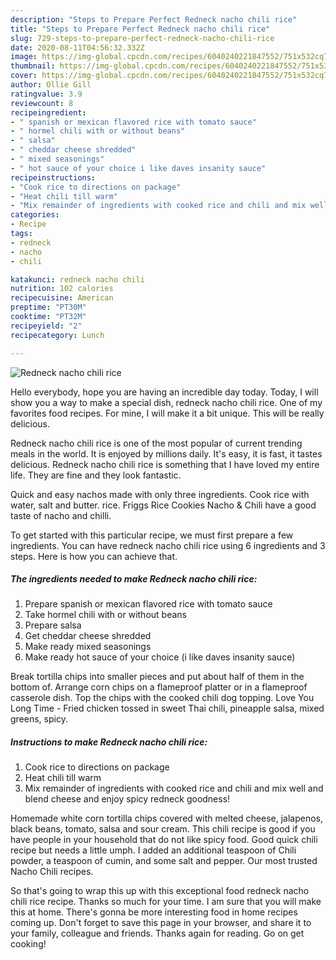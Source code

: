 ```yaml
---
description: "Steps to Prepare Perfect Redneck nacho chili rice"
title: "Steps to Prepare Perfect Redneck nacho chili rice"
slug: 729-steps-to-prepare-perfect-redneck-nacho-chili-rice
date: 2020-08-11T04:56:32.332Z
image: https://img-global.cpcdn.com/recipes/6040240221847552/751x532cq70/redneck-nacho-chili-rice-recipe-main-photo.jpg
thumbnail: https://img-global.cpcdn.com/recipes/6040240221847552/751x532cq70/redneck-nacho-chili-rice-recipe-main-photo.jpg
cover: https://img-global.cpcdn.com/recipes/6040240221847552/751x532cq70/redneck-nacho-chili-rice-recipe-main-photo.jpg
author: Ollie Gill
ratingvalue: 3.9
reviewcount: 8
recipeingredient:
- " spanish or mexican flavored rice with tomato sauce"
- " hormel chili with or without beans"
- " salsa"
- " cheddar cheese shredded"
- " mixed seasonings"
- " hot sauce of your choice i like daves insanity sauce"
recipeinstructions:
- "Cook rice to directions on package"
- "Heat chili till warm"
- "Mix remainder of ingredients with cooked rice and chili and mix well and blend cheese and enjoy spicy redneck goodness!"
categories:
- Recipe
tags:
- redneck
- nacho
- chili

katakunci: redneck nacho chili 
nutrition: 102 calories
recipecuisine: American
preptime: "PT30M"
cooktime: "PT32M"
recipeyield: "2"
recipecategory: Lunch

---
```



![Redneck nacho chili rice](https://img-global.cpcdn.com/recipes/6040240221847552/751x532cq70/redneck-nacho-chili-rice-recipe-main-photo.jpg)

Hello everybody, hope you are having an incredible day today. Today, I will show you a way to make a special dish, redneck nacho chili rice. One of my favorites food recipes. For mine, I will make it a bit unique. This will be really delicious.

Redneck nacho chili rice is one of the most popular of current trending meals in the world. It is enjoyed by millions daily. It's easy, it is fast, it tastes delicious. Redneck nacho chili rice is something that I have loved my entire life. They are fine and they look fantastic.

Quick and easy nachos made with only three ingredients. Cook rice with water, salt and butter. rice. Friggs Rice Cookies Nacho &amp; Chili have a good taste of nacho and chilli.


To get started with this particular recipe, we must first prepare a few ingredients. You can have redneck nacho chili rice using 6 ingredients and 3 steps. Here is how you can achieve that.

<!--inarticleads1-->

##### The ingredients needed to make Redneck nacho chili rice:

1. Prepare  spanish or mexican flavored rice with tomato sauce
1. Take  hormel chili with or without beans
1. Prepare  salsa
1. Get  cheddar cheese shredded
1. Make ready  mixed seasonings
1. Make ready  hot sauce of your choice (i like daves insanity sauce)


Break tortilla chips into smaller pieces and put about half of them in the bottom of. Arrange corn chips on a flameproof platter or in a flameproof casserole dish. Top the chips with the cooked chili dog topping. Love You Long Time - Fried chicken tossed in sweet Thai chili, pineapple salsa, mixed greens, spicy. 

<!--inarticleads2-->

##### Instructions to make Redneck nacho chili rice:

1. Cook rice to directions on package
1. Heat chili till warm
1. Mix remainder of ingredients with cooked rice and chili and mix well and blend cheese and enjoy spicy redneck goodness!


Homemade white corn tortilla chips covered with melted cheese, jalapenos, black beans, tomato, salsa and sour cream. This chili recipe is good if you have people in your household that do not like spicy food. Good quick chili recipe but needs a little umph. I added an additional teaspoon of Chili powder, a teaspoon of cumin, and some salt and pepper. Our most trusted Nacho Chili recipes. 

So that's going to wrap this up with this exceptional food redneck nacho chili rice recipe. Thanks so much for your time. I am sure that you will make this at home. There's gonna be more interesting food in home recipes coming up. Don't forget to save this page in your browser, and share it to your family, colleague and friends. Thanks again for reading. Go on get cooking!
